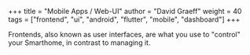 +++
title = "Mobile Apps / Web-UI"
author = "David Graeff"
weight = 40
tags = ["frontend", "ui", "android", "flutter", "mobile", "dashboard"]
+++

Frontends, also known as user interfaces, are what you use to "control" your Smarthome, in contrast to managing it.
